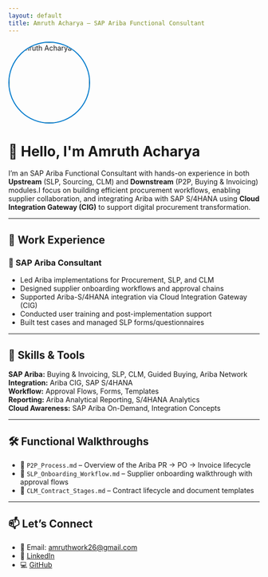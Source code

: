 ```yaml
---
layout: default
title: Amruth Acharya – SAP Ariba Functional Consultant
---
```


<img src="profile.jpg" alt="Amruth Acharya" width="160" style="border-radius: 50%; border: 2px solid #007acc;" />

# 👋 Hello, I'm Amruth Acharya

I’m an SAP Ariba Functional Consultant with hands-on experience in both **Upstream** (SLP, Sourcing, CLM) and **Downstream** (P2P, Buying & Invoicing) modules.I focus on building efficient procurement workflows, enabling supplier collaboration, and integrating Ariba with SAP S/4HANA using **Cloud Integration Gateway (CIG)** to support digital procurement transformation.

---

## 💼  Work Experience

### 🔹 SAP Ariba Consultant 
- Led Ariba implementations for Procurement, SLP, and CLM  
- Designed supplier onboarding workflows and approval chains  
- Supported Ariba-S/4HANA integration via Cloud Integration Gateway (CIG)  
- Conducted user training and post-implementation support  
- Built test cases and managed SLP forms/questionnaires

---

## 🧠 Skills & Tools

**SAP Ariba:** Buying & Invoicing, SLP, CLM, Guided Buying, Ariba Network  
**Integration:** Ariba CIG, SAP S/4HANA  
**Workflow:** Approval Flows, Forms, Templates  
**Reporting:** Ariba Analytical Reporting, S/4HANA Analytics  
**Cloud Awareness:** SAP Ariba On-Demand, Integration Concepts

---

## 🛠️ Functional Walkthroughs

- 📄 `P2P_Process.md` – Overview of the Ariba PR → PO → Invoice lifecycle  
- 📄 `SLP_Onboarding_Workflow.md` – Supplier onboarding walkthrough with approval flows  
- 📄 `CLM_Contract_Stages.md` – Contract lifecycle and document templates

---

## 📫 Let’s Connect

- 📧 Email: amruthwork26@gmail.com  
- 💼 [LinkedIn](www.linkedin.com/in/amruth-acharya)  
- 💻 [GitHub](https://github.com/amruthacharya)  
